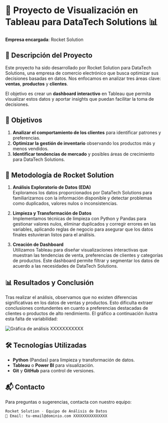 # 🚀 Proyecto de Visualización en Tableau para DataTech Solutions 📊

**Empresa encargada**: Rocket Solution

## 📝 Descripción del Proyecto
Este proyecto ha sido desarrollado por Rocket Solution para DataTech Solutions, una empresa de comercio electrónico que busca optimizar sus decisiones basadas en datos. Nos enfocamos en analizar tres áreas clave: **ventas**, **productos** y **clientes**. 

El objetivo es crear un **dashboard interactivo** en Tableau que permita visualizar estos datos y aportar insights que puedan facilitar la toma de decisiones.

## 🎯 Objetivos
1. **Analizar el comportamiento de los clientes** para identificar patrones y preferencias.
2. **Optimizar la gestión de inventario** observando los productos más y menos vendidos.
3. **Identificar tendencias de mercado** y posibles áreas de crecimiento para DataTech Solutions.

## 🔬 Metodología de Rocket Solution

1. **Análisis Exploratorio de Datos (EDA)**  
   Exploramos los datos proporcionados por DataTech Solutions para familiarizarnos con la información disponible y detectar problemas como duplicados, valores nulos o inconsistencias.

2. **Limpieza y Transformación de Datos**  
   Implementamos técnicas de limpieza con Python y Pandas para gestionar valores nulos, eliminar duplicados y corregir errores en las variables, aplicando reglas de negocio para asegurar que los datos finales estuvieran listos para el análisis.

3. **Creación de Dashboard**  
   Utilizamos Tableau para diseñar visualizaciones interactivas que muestran las tendencias de venta, preferencias de clientes y categorías de productos. Este dashboard permite filtrar y segmentar los datos de acuerdo a las necesidades de DataTech Solutions.

## 📊 Resultados y Conclusión

Tras realizar el análisis, observamos que no existen diferencias significativas en los datos de ventas y productos. Esto dificulta extraer conclusiones contundentes en cuanto a preferencias destacadas de clientes o productos de alto rendimiento. El gráfico a continuación ilustra esta falta de variabilidad:

![Gráfica de análisis](ruta/a/tu/imagen.png) XXXXXXXXXXX

## 🛠️ Tecnologías Utilizadas
- **Python** (Pandas) para limpieza y transformación de datos.
- **Tableau** o **Power BI** para visualización.
- **Git** y **GitHub** para control de versiones.

## 📬 Contacto
Para preguntas o sugerencias, contacta con nuestro equipo:

```bash
Rocket Solution - Equipo de Análisis de Datos
📧 Email: tu-email@dominio.com XXXXXXXXXXXXXXX
